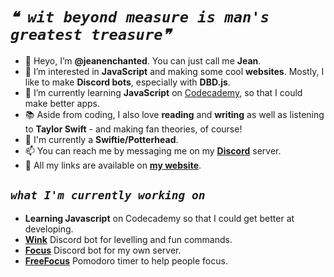 # *`❝ wit beyond measure is man's greatest treasure❞`*

- 👋 Heyo, I’m **@jeanenchanted**. You can just call me **Jean**.
- 👀 I’m interested in **JavaScript** and making some cool **websites**. Mostly, I like to make **Discord bots**, especially with **DBD.js**.
- 🌱 I’m currently learning **JavaScript** on [Codecademy](https://www.codecademy.com/), so that I could make better apps.
- 📚 Aside from coding, I also love **reading** and **writing** as well as listening to **Taylor Swift** - and making fan theories, of course!
- 🔰 I'm currently a **Swiftie/Potterhead**.
- 📫 You can reach me by messaging me on my **[Discord](https://itzjean.web.app/l/discord)** server.
- 🔗 All my links are available on **[my website](https://itzjean.web.app/)**.

<!---
jeanenchanted/jeanenchanted is a ✨ special ✨ repository because its `README.md` (this file) appears on your GitHub profile.
You can click the Preview link to take a look at your changes.
--->

## *`what I'm currently working on`*

- **Learning Javascript** on Codecademy so that I could get better at developing.
- **[Wink](https://github.com/jeanenchanted/wink)** Discord bot for levelling and fun commands.
- **[Focus](https://github.com/jeanenchanted/focus)** Discord bot for my own server.
- **[FreeFocus](https://github.com/jeanenchanted/freefocus)** Pomodoro timer to help people focus.
